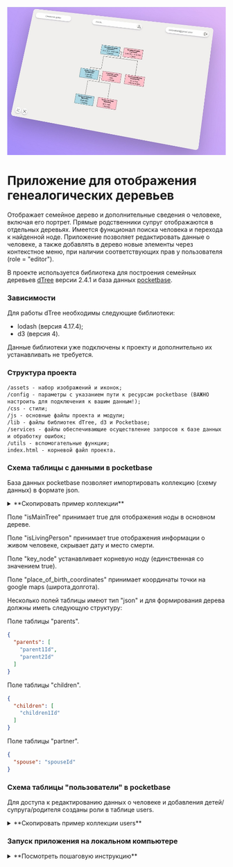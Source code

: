 ![Tree example](assets/treePromo.jpg)

# Приложение для отображения генеалогических деревьев

Отображает семейное дерево и дополнительные сведения о человеке, включая его портрет. Прямые родственники супруг отображаются в отдельных деревьях.
Имеется функционал поиска человека и перехода к найденной ноде.
Приложение позволяет редактировать данные о человеке, а также добавлять в дерево новые элементы через контекстное меню, при наличии соответствующих прав у пользователя (role = "editor").

В проекте используется библиотека для построения семейных деревьев [dTree](https://github.com/ErikGartner/dTree) версии 2.4.1 и база данных [pocketbase](https://pocketbase.io/).

### Зависимости
Для работы dTree необходимы следующие библиотеки:
* lodash (версия 4.17.4);
* d3 (версия 4).

Данные библиотеки уже подключены к проекту и дополнительно их устанавливать не требуется.

### Структура проекта
    /assets - набор изображений и иконок;
    /config - параметры с указанием пути к ресурсам pocketbase (ВАЖНО настроить для подключения к вашим данным!);
    /css - стили;
    /js - основные файлы проекта и модули;
    /lib - файлы библиотек dTree, d3 и Pocketbase;
    /services - файлы обеспечивающие осуществление запросов к базе данных и обработку ошибок;
    /utils - вспомогательные функции;
    index.html - корневой файл проекта.

### Схема таблицы с данными в pocketbase
База данных pocketbase позволяет импортировать коллекцию (схему данных) в формате json.

<details> <summary>**Скопировать пример коллекции**</summary>

```json
[
    {
        "id": "djal98a7q4a4nnq",
        "listRule": "@request.auth.id != \"\"",
        "viewRule": "@request.auth.id != \"\"",
        "createRule": "@request.auth.id != \"\" && @request.auth.role = \"editor\"",
        "updateRule": "@request.auth.id != \"\" && @request.auth.role = \"editor\"",
        "deleteRule": null,
        "name": "genealogy",
        "type": "base",
        "fields": [
            {
                "autogeneratePattern": "[a-z0-9]{15}",
                "hidden": false,
                "id": "text3208210256",
                "max": 15,
                "min": 15,
                "name": "id",
                "pattern": "^[a-z0-9]+$",
                "presentable": false,
                "primaryKey": true,
                "required": true,
                "system": true,
                "type": "text"
            },
            {
                "autogeneratePattern": "",
                "hidden": false,
                "id": "1cpdgevn",
                "max": 0,
                "min": 0,
                "name": "name",
                "pattern": "",
                "presentable": false,
                "primaryKey": false,
                "required": true,
                "system": false,
                "type": "text"
            },
            {
                "hidden": false,
                "id": "3oxskp1c",
                "maxSelect": 1,
                "name": "gender",
                "presentable": false,
                "required": true,
                "system": false,
                "type": "select",
                "values": [
                    "M",
                    "F"
                ]
            },
            {
                "hidden": false,
                "id": "y7f7i70j",
                "maxSelect": 1,
                "maxSize": 5242880,
                "mimeTypes": [
                    "image/jpeg",
                    "image/vnd.mozilla.apng",
                    "image/png"
                ],
                "name": "portret",
                "presentable": false,
                "protected": false,
                "required": false,
                "system": false,
                "thumbs": [
                    "200x200f"
                ],
                "type": "file"
            },
            {
                "autogeneratePattern": "",
                "hidden": false,
                "id": "rjs05tyj",
                "max": 20,
                "min": 0,
                "name": "date_of_birth",
                "pattern": "",
                "presentable": false,
                "primaryKey": false,
                "required": true,
                "system": false,
                "type": "text"
            },
            {
                "autogeneratePattern": "",
                "hidden": false,
                "id": "wh80oml2",
                "max": 20,
                "min": 0,
                "name": "date_of_death",
                "pattern": "",
                "presentable": false,
                "primaryKey": false,
                "required": false,
                "system": false,
                "type": "text"
            },
            {
                "autogeneratePattern": "",
                "hidden": false,
                "id": "hj19lfca",
                "max": 50,
                "min": 0,
                "name": "place_of_birth",
                "pattern": "",
                "presentable": false,
                "primaryKey": false,
                "required": false,
                "system": false,
                "type": "text"
            },
            {
                "autogeneratePattern": "",
                "hidden": false,
                "id": "12xua8gn",
                "max": 0,
                "min": 0,
                "name": "place_of_birth_coordinates",
                "pattern": "",
                "presentable": false,
                "primaryKey": false,
                "required": false,
                "system": false,
                "type": "text"
            },
            {
                "autogeneratePattern": "",
                "hidden": false,
                "id": "qfatge8n",
                "max": 50,
                "min": 0,
                "name": "place_of_death",
                "pattern": "",
                "presentable": false,
                "primaryKey": false,
                "required": false,
                "system": false,
                "type": "text"
            },
            {
                "convertURLs": false,
                "hidden": false,
                "id": "n3tnaasl",
                "maxSize": 0,
                "name": "information",
                "presentable": false,
                "required": false,
                "system": false,
                "type": "editor"
            },
            {
                "hidden": false,
                "id": "t5b1guf8",
                "maxSize": 2000000,
                "name": "parents",
                "presentable": false,
                "required": false,
                "system": false,
                "type": "json"
            },
            {
                "hidden": false,
                "id": "uanxbdqu",
                "maxSize": 2000000,
                "name": "children",
                "presentable": false,
                "required": false,
                "system": false,
                "type": "json"
            },
            {
                "hidden": false,
                "id": "vgdxarjd",
                "maxSize": 2000000,
                "name": "partner",
                "presentable": false,
                "required": false,
                "system": false,
                "type": "json"
            },
            {
                "hidden": false,
                "id": "2tmbacn5",
                "name": "key_node",
                "presentable": false,
                "required": false,
                "system": false,
                "type": "bool"
            },
            {
                "hidden": false,
                "id": "5xbc2aun",
                "name": "isLivingPerson",
                "presentable": false,
                "required": false,
                "system": false,
                "type": "bool"
            },
            {
                "hidden": false,
                "id": "hpittoif",
                "name": "isMainTree",
                "presentable": false,
                "required": false,
                "system": false,
                "type": "bool"
            },
            {
                "hidden": false,
                "id": "autodate2990389176",
                "name": "created",
                "onCreate": true,
                "onUpdate": false,
                "presentable": false,
                "system": false,
                "type": "autodate"
            },
            {
                "hidden": false,
                "id": "autodate3332085495",
                "name": "updated",
                "onCreate": true,
                "onUpdate": true,
                "presentable": false,
                "system": false,
                "type": "autodate"
            }
        ],
        "indexes": [],
        "system": false
    }
]
```
</details>


Поле "isMainTree" принимает true для отображения ноды в основном дереве.

Поле "isLivingPerson" принимает true отображения информации о живом человеке, скрывает дату и место смерти.

Поле "key_node" устанавливает корневую ноду (единственная со значением true).

Поле "place_of_birth_coordinates" принимает координаты точки на google maps (широта,долгота).

Несколько полей таблицы имеют тип "json" и для формирования дерева должны иметь следующую структуру:

Поле таблицы "parents".
```json
{
  "parents": [
    "parent1Id",
    "parent2Id"
  ]
}
```

Поле таблицы "children".
```json
{
  "children": [
    "children1Id"
  ]
}
```

Поле таблицы "partner".
```json
{
  "spouse": "spouseId"
}
```

### Схема таблицы "пользователи" в pocketbase

Для доступа к редактированию данных о человеке и добавления детей/супруга/родителя созданы роли в таблице users.

<details> <summary>**Скопировать пример коллекции users**</summary>

```json
[
    {
        "id": "_pb_users_auth_",
        "listRule": null,
        "viewRule": null,
        "createRule": null,
        "updateRule": null,
        "deleteRule": null,
        "name": "users",
        "type": "auth",
        "fields": [
            {
                "autogeneratePattern": "[a-z0-9]{15}",
                "hidden": false,
                "id": "text3208210256",
                "max": 15,
                "min": 15,
                "name": "id",
                "pattern": "^[a-z0-9]+$",
                "presentable": false,
                "primaryKey": true,
                "required": true,
                "system": true,
                "type": "text"
            },
            {
                "cost": 10,
                "hidden": true,
                "id": "password901924565",
                "max": 0,
                "min": 8,
                "name": "password",
                "pattern": "",
                "presentable": false,
                "required": true,
                "system": true,
                "type": "password"
            },
            {
                "autogeneratePattern": "[a-zA-Z0-9_]{50}",
                "hidden": true,
                "id": "text2504183744",
                "max": 60,
                "min": 30,
                "name": "tokenKey",
                "pattern": "",
                "presentable": false,
                "primaryKey": false,
                "required": true,
                "system": true,
                "type": "text"
            },
            {
                "exceptDomains": null,
                "hidden": false,
                "id": "email3885137012",
                "name": "email",
                "onlyDomains": null,
                "presentable": false,
                "required": true,
                "system": true,
                "type": "email"
            },
            {
                "hidden": false,
                "id": "bool1547992806",
                "name": "emailVisibility",
                "presentable": false,
                "required": false,
                "system": true,
                "type": "bool"
            },
            {
                "hidden": false,
                "id": "bool256245529",
                "name": "verified",
                "presentable": false,
                "required": false,
                "system": true,
                "type": "bool"
            },
            {
                "autogeneratePattern": "users[0-9]{6}",
                "hidden": false,
                "id": "text4166911607",
                "max": 150,
                "min": 3,
                "name": "username",
                "pattern": "^[\\w][\\w\\.\\-]*$",
                "presentable": false,
                "primaryKey": false,
                "required": true,
                "system": false,
                "type": "text"
            },
            {
                "hidden": false,
                "id": "users_avatar",
                "maxSelect": 1,
                "maxSize": 5242880,
                "mimeTypes": [
                    "image/jpeg",
                    "image/png",
                    "image/svg+xml",
                    "image/gif",
                    "image/webp"
                ],
                "name": "avatar",
                "presentable": false,
                "protected": false,
                "required": false,
                "system": false,
                "thumbs": null,
                "type": "file"
            },
            {
                "hidden": false,
                "id": "tqrvqkyv",
                "maxSelect": 1,
                "name": "role",
                "presentable": false,
                "required": true,
                "system": false,
                "type": "select",
                "values": [
                    "viewer",
                    "editor"
                ]
            },
            {
                "autogeneratePattern": "",
                "hidden": false,
                "id": "u822yrfz",
                "max": 0,
                "min": 0,
                "name": "name",
                "pattern": "",
                "presentable": false,
                "primaryKey": false,
                "required": false,
                "system": false,
                "type": "text"
            },
            {
                "hidden": false,
                "id": "autodate2990389176",
                "name": "created",
                "onCreate": true,
                "onUpdate": false,
                "presentable": false,
                "system": false,
                "type": "autodate"
            },
            {
                "hidden": false,
                "id": "autodate3332085495",
                "name": "updated",
                "onCreate": true,
                "onUpdate": true,
                "presentable": false,
                "system": false,
                "type": "autodate"
            }
        ],
        "indexes": [
            "CREATE UNIQUE INDEX `__pb_users_auth__username_idx` ON `users` (username COLLATE NOCASE)",
            "CREATE UNIQUE INDEX `__pb_users_auth__email_idx` ON `users` (`email`) WHERE `email` != ''",
            "CREATE UNIQUE INDEX `__pb_users_auth__tokenKey_idx` ON `users` (`tokenKey`)"
        ],
        "system": false,
        "authRule": "",
        "manageRule": null,
        "authAlert": {
            "enabled": true,
            "emailTemplate": {
                "subject": "Login from a new location",
                "body": "<p>Hello,</p>\n<p>We noticed a login to your {APP_NAME} account from a new location.</p>\n<p>If this was you, you may disregard this email.</p>\n<p><strong>If this wasn't you, you should immediately change your {APP_NAME} account password to revoke access from all other locations.</strong></p>\n<p>\n  Thanks,<br/>\n  {APP_NAME} team\n</p>"
            }
        },
        "oauth2": {
            "mappedFields": {
                "id": "",
                "name": "",
                "username": "username",
                "avatarURL": ""
            },
            "enabled": false
        },
        "passwordAuth": {
            "enabled": true,
            "identityFields": [
                "email"
            ]
        },
        "mfa": {
            "enabled": false,
            "duration": 1800,
            "rule": ""
        },
        "otp": {
            "enabled": false,
            "duration": 180,
            "length": 8,
            "emailTemplate": {
                "subject": "OTP for {APP_NAME}",
                "body": "<p>Hello,</p>\n<p>Your one-time password is: <strong>{OTP}</strong></p>\n<p><i>If you didn't ask for the one-time password, you can ignore this email.</i></p>\n<p>\n  Thanks,<br/>\n  {APP_NAME} team\n</p>"
            }
        },
        "authToken": {
            "duration": 1209600
        },
        "passwordResetToken": {
            "duration": 1800
        },
        "emailChangeToken": {
            "duration": 1800
        },
        "verificationToken": {
            "duration": 604800
        },
        "fileToken": {
            "duration": 120
        },
        "verificationTemplate": {
            "subject": "Verify your {APP_NAME} email",
            "body": "<p>Hello,</p>\n<p>Thank you for joining us at {APP_NAME}.</p>\n<p>Click on the button below to verify your email address.</p>\n<p>\n  <a class=\"btn\" href=\"{APP_URL}/_/#/auth/confirm-verification/{TOKEN}\" target=\"_blank\" rel=\"noopener\">Verify</a>\n</p>\n<p>\n  Thanks,<br/>\n  {APP_NAME} team\n</p>"
        },
        "resetPasswordTemplate": {
            "subject": "Reset your {APP_NAME} password",
            "body": "<p>Hello,</p>\n<p>Click on the button below to reset your password.</p>\n<p>\n  <a class=\"btn\" href=\"{APP_URL}/_/#/auth/confirm-password-reset/{TOKEN}\" target=\"_blank\" rel=\"noopener\">Reset password</a>\n</p>\n<p><i>If you didn't ask to reset your password, you can ignore this email.</i></p>\n<p>\n  Thanks,<br/>\n  {APP_NAME} team\n</p>"
        },
        "confirmEmailChangeTemplate": {
            "subject": "Confirm your {APP_NAME} new email address",
            "body": "<p>Hello,</p>\n<p>Click on the button below to confirm your new email address.</p>\n<p>\n  <a class=\"btn\" href=\"{APP_URL}/_/#/auth/confirm-email-change/{TOKEN}\" target=\"_blank\" rel=\"noopener\">Confirm new email</a>\n</p>\n<p><i>If you didn't ask to change your email address, you can ignore this email.</i></p>\n<p>\n  Thanks,<br/>\n  {APP_NAME} team\n</p>"
        }
    }
]
```
</details>


### Запуск приложения на локальном компьютере

<details> <summary>**Посмотреть пошаговую инструкцию**</summary>

1. **Скачать исходный код проекта**

   **Способ 1 (простой, без установки дополнительных программ):**
   - В репозитории нажать кнопку "Code" → "Download ZIP"
   - Распаковать скачанный архив в удобное место на компьютере

   **Способ 2 (через Git):**
   - Сначала установить Git:
     - **Windows**: скачать с https://git-scm.com/download/windows и установить
     - **Mac**: Git обычно уже установлен, если нет - установить через https://git-scm.com/download/mac
   - Открыть терминал редактора VS Сode (или другую командную строку) в папке, где хотите сохранить проект
   - Выполнить команду:
   ```bash
   git clone https://github.com/Efim-Maisak/family-tree-dTree.git
   ```

2. **Скачать PocketBase**
   - Перейти на официальный сайт: https://pocketbase.io/ и скачать версию базы данных для вашей операционной системы
   - Распаковать скачанный архив **в папку проекта** (там где находится файл `index.html`)

3. **Запуск PocketBase**
   - **Windows**:
	 - Запустить файл pocketbase.exe в папке проекта
     - Открыть терминал в редакторе кода и в папке проекта выполнить команду: `./pocketbase serve`
   - После запуска в консоли появится сообщение о том, что сервер запущен на адресе: http://127.0.0.1:8090

   > ⚠️ **Важно**: Не закрывайте терминал - PocketBase должен работать постоянно, пока вы используете приложение

4. **Создание административного аккаунта**
   - Перейти в браузере по адресу: http://127.0.0.1:8090/_/
   - Создать административный аккаунт суперпользователя (email и пароль)

5. **Импорт коллекции с данными для древа**
   - В админ-панели PocketBase перейти в раздел "Settings"
   - Нажать "Import collections"
   - Вставить JSON-схему коллекции `genealogy` из описания проекта:
   ```json
   [
     {
       "id": "djal98a7q4a4nnq",
       "name": "genealogy",
       "type": "base",
       "system": false,
       "schema": [
         // ... полная схема из описания
       ]
     }
   ]
   ```
   - При импорте выбрать опцию "Merge with existing collection"

6. **Импорт коллекции users**
   - Аналогично импортировать коллекцию `users` используя JSON-схему из описания
   - Эта коллекция управляет правами доступа пользователей
   - При импорте также выбрать опцию "Merge with existing collection"

7. **Включить BatchAPI**
	- В админ-панели PocketBase перейти в раздел "Application"
	- BatchAPI переведите в режим "enabled"

8. **Создание пользователя для входа в приложение**
   - В разделе "Collections" выбрать коллекцию "users"
   - Создать нового пользователя с полями:
     - email: ваш email
     - password: ваш пароль
     - role: "editor" (для возможности редактирования)
     - name: ваше имя
	 - verified: true

9. **Настройка конфигурации API**
   - В папке проекта найти папку `config`
   - Найти файл `apiConfig.example`и переименовать его в `apiConfig.js`
   - Открыть файл `apiConfig.js` и убедиться, что параметры соответствуют настройкам локального запуска (обычно менять ничего не нужно):
   ```javascript
   // Базовый адрес БД
   export const baseUrl = "http://127.0.0.1:8090";
   // Адрес для запроса к БД
   export const baseDBpath = "http://127.0.0.1:8090/api/collections";
   // Название таблицы с данными (переименуйте если у вас другое название)
   export const dataTable = "genealogy";
   // Максимальное количество записей возвращаемое из базы
   export const maxItems = "200";
   // Адрес для получения изображений из БД
   export const baseImagePath = "http://127.0.0.1:8090/api/files";
   // Первая буква фамилии для логотипа (можете изменить на свою)
   export const letterOnShield = "A";
   ```
   - Сохранить файл

10. **Открытие приложения**
	- Если используете редактор VS Сode - установите расширение "Live Server"
    - Перейтите в браузере по адресу: http://localhost:8000 (или запустите Live Server нажав кнопку в правом нижнем углу)
    - Готово! Войдите в приложение используя созданный ранее аккаунт пользователя

</details>